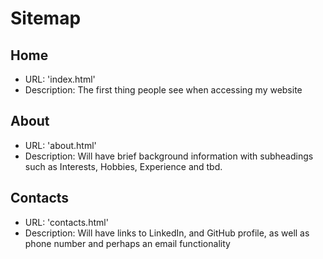 # Sitemap

## Home 
- URL: 'index.html'
- Description: The first thing people see when accessing my website

## About
- URL: 'about.html'
- Description: Will have brief background information with subheadings such as Interests, Hobbies, Experience and tbd.

## Contacts
- URL: 'contacts.html'
- Description: Will have links to LinkedIn, and GitHub profile, as well as phone number and perhaps an email functionality